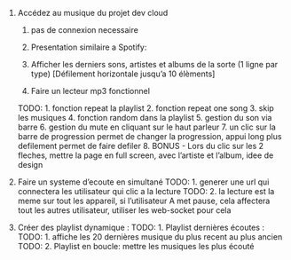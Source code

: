 1. Accédez au musique du projet dev cloud
    1. pas de connexion necessaire
    2. Presentation similaire a Spotify:
        
        
    3. Afficher les derniers sons, artistes et albums de la sorte (1 ligne par type) [Défilement horizontale jusqu’a 10 élèments]
        
        
    4. Faire un lecteur mp3 fonctionnel 
        
        
      TODO:  1. fonction repeat la playlist
        2. fonction repeat one song
        3. skip les musiques
        4. fonction random dans la playlist
        5. gestion du son via barre
        6. gestion du mute en cliquant sur le haut parleur
        7. un clic sur la barre de progression permet de changer la progression, appui long plus defilement permet de faire defiler
        8. BONUS - Lors du clic sur les 2 fleches, mettre la page en full screen, avec l’artiste et l’album, idee de design
            
            
 2. Faire un systeme d’ecoute en simultané
 TODO:   1. generer une url qui connectera les utilisateur qui clic a la lecture
  TODO:  2. la lecture est la meme sur tout les appareil, si l’utilisateur A met pause, cela affectera tout les autres utilisateur, utiliser les web-socket pour cela
3. Créer des playlist dynamique :
   TODO: 1. Playlist dernières écoutes :
    TODO:    1. affiche les 20 dernières musique du plus recent au plus ancien
   TODO: 2. Playlist en boucle: mettre les musiques les plus écouté